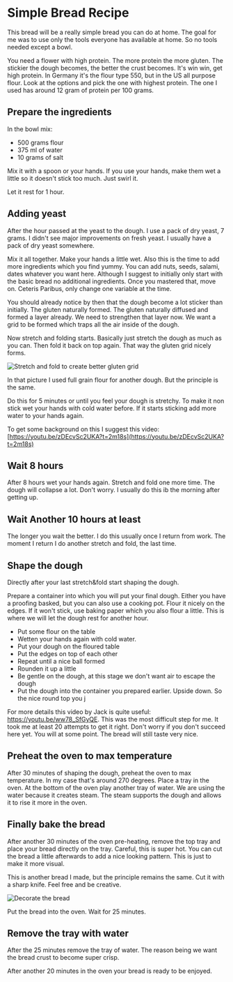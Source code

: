 # Simple Bread Recipe

This bread will be a really simple bread you can do at home. The goal for me was to use only the tools everyone has available at home. So no tools needed except a bowl.

You need a flower with high protein. The more protein the more gluten. The stickier the dough becomes, the better the crust becomes. It's win win, get high protein. In Germany it's the flour type 550, but in the US all purpose flour. Look at the options and pick the one with highest protein. The one I used has around 12 gram of protein per 100 grams.

## Prepare the ingredients

In the bowl mix:

* 500 grams flour
* 375 ml of water
* 10 grams of salt

Mix it with a spoon or your hands. If you use your hands, make them wet a little so it doesn't stick too much. Just swirl it.

Let it rest for 1 hour.

## Adding yeast

After the hour passed at the yeast to the dough. I use a pack of dry yeast, 7 grams. I didn't see major improvements on fresh yeast. I usually have a pack of dry yeast somewhere.

Mix it all together. Make your hands a little wet. Also this is the time to add more ingredients which you find yummy. You can add nuts, seeds, salami, dates whatever you want here. Although I suggest to initially only start with the basic bread no additional ingredients. Once you mastered that, move on. Ceteris Paribus, only change one variable at the time.

You should already notice by then that the dough become a lot sticker than initially. The gluten naturally formed. The gluten naturally diffused and formed a layer already. We need to strengthen that layer now. We want a grid to be formed which traps all the air inside of the dough.

Now stretch and folding starts. Basically just stretch the dough as much as you can. Then fold it back on top again. That way the gluten grid nicely forms.

![Stretch and fold to create better gluten grid](https://i.imgur.com/yXG2vqG.jpg)

In that picture I used full grain flour for another dough. But the principle is the same.

Do this for 5 minutes or until you feel your dough is stretchy. To make it non stick wet your hands with cold water before. If it starts sticking add more water to your hands again.

To get some background on this I suggest this video: [https://youtu.be/zDEcvSc2UKA?t=2m18s](https://youtu.be/zDEcvSc2UKA?t=2m18s)

## Wait 8 hours

After 8 hours wet your hands again. Stretch and fold one more time. The dough will collapse a lot. Don't worry. I usually do this ib the morning after getting up.

## Wait Another 10 hours at least

The longer you wait the better. I do this usually once I return from work. The moment I return I do another stretch and fold, the last time.

## Shape the dough

Directly after your last stretch&fold start shaping the dough.

Prepare a container into which you will put your final dough. Either you have a proofing basked, but you can also use a cooking pot. Flour it nicely on the edges. If it won't stick, use baking paper which you also flour a little. This is where we will let the dough rest for another hour.

* Put some flour on the table
* Wetten your hands again with cold water.
* Put your dough on the floured table
* Put the edges on top of each other
* Repeat until a nice ball formed
* Rounden it up a little
* Be gentle on the dough, at this stage we don't want air to escape the dough
* Put the dough into the container you prepared earlier. Upside down. So the nice round top you j

For more details this video by Jack is quite useful: https://youtu.be/ww78_SfGyQE. This was the most difficult step for me. It took me at least 20 attempts to get it right. Don't worry if you don't succeed here yet. You will at some point. The bread will still taste very nice.

## Preheat the oven to max temperature

After 30 minutes of shaping the dough, preheat the oven to max temperature. In my case that's around 270 degrees. Place a tray in the oven. At the bottom of the oven play another tray of water. We are using the water because it creates steam. The steam supports the dough and allows it to rise it more in the oven.

## Finally bake the bread

After another 30 minutes of the oven pre-heating, remove the top tray and place your bread directly on the tray. Careful, this is super hot. You can cut the bread a little afterwards to add a nice looking pattern. This is just to make it more visual.

This is another bread I made, but the principle remains the same. Cut it with a sharp knife. Feel free and be creative.

![Decorate the bread](https://i.imgur.com/sYazN8S.jpg)

Put the bread into the oven. Wait for 25 minutes.

## Remove the tray with water

After the 25 minutes remove the tray of water. The reason being we want the bread crust to become super crisp.

After another 20 minutes in the oven your bread is ready to be enjoyed.
